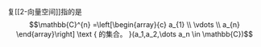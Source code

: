 复[[2-向量空间]]指的是
$$\mathbb{C}^{n} =\left[\begin{array}{c}
a_{1} \\
\vdots \\
a_{n}
\end{array}\right] \text { 的集合。 }(a_1,a_2,\dots a_n \in \mathbb{C})$$